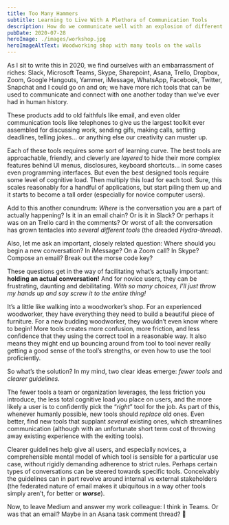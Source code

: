 ```yaml
---
title: Too Many Hammers
subtitle: Learning to Live With A Plethora of Communication Tools
description: How do we communicate well with an explosion of different tools to do so?
pubDate: 2020-07-28
heroImage: ./images/workshop.jpg
heroImageAltText: Woodworking shop with many tools on the walls
---
```


As I sit to write this in 2020, we find ourselves with an embarrassment of riches: Slack, Microsoft Teams, Skype, Sharepoint, Asana, Trello, Dropbox, Zoom, Google Hangouts, Yammer, iMessage, WhatsApp, Facebook, Twitter, Snapchat and I could go on and on; we have more rich tools that can be used to communicate and connect with one another today than we’ve ever had in human history.

These products add to old faithfuls like email, and even older communication tools like telephones to give us the largest toolkit ever assembled for discussing work, sending gifs, making calls, setting deadlines, telling jokes… or anything else our creativity can muster up.

Each of these tools requires some sort of learning curve. The best tools are approachable, friendly, and cleverly are *layered* to hide their more complex features behind UI menus, disclosures, keyboard shortcuts… in some cases even programming interfaces. But even the best designed tools require some level of cognitive load. Then multiply this load for each tool. Sure, this scales reasonably for a handful of applications, but start piling them up and it starts to become a tall order (especially for novice computer users).

Add to this another conundrum: *Where* is the conversation you are a part of actually happening? Is it in an email chain? Or is it in Slack? Or perhaps it was on an Trello card in the comments? Or worst of all: the conversation has grown tentacles into *several different tools* (the dreaded *Hydra-thread*).

Also, let me ask an important, closely related question: Where should you begin a new conversation? In iMessage? On a Zoom call? In Skype? Compose an email? Break out the morse code key?

These questions get in the way of facilitating what’s actually important: **holding an actual conversation!** And for novice users, they can be frustrating, daunting and debilitating. *With so many choices, I’ll just throw my hands up and say screw it to the entire thing!*

It’s a little like walking into a woodworker’s shop. For an experienced woodworker, they have everything they need to build a beautiful piece of furniture. For a new budding woodworker, they wouldn’t even know where to begin! More tools creates more confusion, more friction, and less confidence that they using the correct tool in a reasonable way. It also means they might end up bouncing around from tool to tool never really getting a good sense of the tool’s strengths, or even how to use the tool proficiently.

So what’s the solution? In my mind, two clear ideas emerge: *fewer tools* and *clearer guidelines*.

The fewer tools a team or organization leverages, the less friction you introduce, the less total cognitive load you place on users, and the more likely a user is to confidently pick the “*right*” tool for the job. As part of this, whenever humanly possible, new tools should *replace* old ones. Even better, find new tools that supplant *several* existing ones, which streamlines communication (although with an unfortunate short term cost of throwing away existing experience with the exiting tools).

Clearer guidelines help give all users, and especially novices, a comprehensible mental model of which tool is sensible for a particular use case, without rigidly demanding adherence to strict rules. Perhaps certain types of conversations can be steered towards specific tools. Conceivably the guidelines can in part revolve around internal vs external stakeholders (the federated nature of email makes it ubiquitous in a way other tools simply aren’t, for better or ***worse***).

Now, to leave Medium and answer my work colleague: I think in Teams. Or was that an email? Maybe in an Asana task comment thread? 🤷